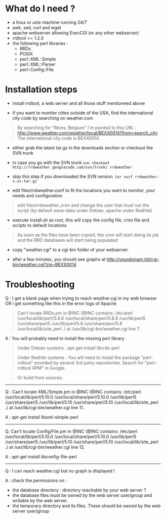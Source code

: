 # What do I need ? #

  * a linux or unix machine running 24/7
  * awk, sed, curl and wget
  * apache webserver allowing ExecCGI (or any other webserver)
  * rrdtool >= 1.2.0
  * the following perl libraries :
    * RRDs
    * POSIX
    * perl::XML::Simple
    * perl::XML::Parser
    * perl::Config::File


# Installation steps #

- install rrdtool, a web server and all those stuff mentionned above

- if you want to monitor cities outside of the USA, find the international city code by searching on weather.com
> By searching for "Mons, Belgium" I'm pointed to this URL : http://www.weather.com/weather/local/BEXX0014?from=search_city
> The international city code is BEXX0014.

- either grab the latest tar.gz in the downloads section or checkout the SVN trunk

- in case you go with the SVN trunk `svn checkout http://rrdweather.googlecode.com/svn/trunk/ rrdweather`

- skip this step if you downloaded the SVN version. `tar xvzf rrdweather-x.xx.tar.gz`

- edit files/rrdweather.conf to fit the locations you want to monitor, your needs and configuration
> edit files/rrdweather\_cron and change the user that must run the script (by default www-data under Debian, apache under RedHat)

- execute install.sh as root, this will copy the config file, cron file and scripts to default locations
> As soon as the files have been copied, the cron will start doing its job and the RRD databases will start being populated

- copy "weather.cgi" to a cgi-bin folder of your webserver.

- after a few minutes, you should see graphs at http://yourdomain.tld/cgi-bin/weather.cgi?zip=BEXX0014


# Troubleshooting #

Q : I get a blank page when trying to reach weather.cgi in my web browser OR I get something like this in the error logs of Apache

> Can't locate RRDs.pm in @INC (@INC contains: /etc/perl /usr/local/lib/perl/5.8.8 /usr/local/share/perl/5.8.8 /usr/lib/perl5 /usr/share/perl5 /usr/lib/perl/5.8 /usr/share/perl/5.8 /usr/local/lib/site\_perl .) at /usr/lib/cgi-bin/weather.cgi line 7.

A : You will probably need to install the missing perl library

> Under Debian systems :
> apt-get install librrds-perl

> Under RedHat systems :
> You will need to install the package "perl-rrdtool" provided by several 3rd party repositories.
> Search for "perl-rrdtool RPM" in Google.

> Or build from sources.



---


Q : Can't locate XML/Simple.pm in @INC (@INC contains: /etc/perl /usr/local/lib/perl/5.10.0 /usr/local/share/perl/5.10.0 /usr/lib/perl5 /usr/share/perl5 /usr/lib/perl/5.10 /usr/share/perl/5.10 /usr/local/lib/site\_perl .) at /usr/lib/cgi-bin/weather.cgi line 11.

A : apt-get install libxml-simple-perl



---


Q. Can't locate Config/File.pm in @INC (@INC contains: /etc/perl /usr/local/lib/perl/5.10.0 /usr/local/share/perl/5.10.0 /usr/lib/perl5 /usr/share/perl5 /usr/lib/perl/5.10 /usr/share/perl/5.10 /usr/local/lib/site\_perl .) at /usr/lib/cgi-bin/weather.cgi line 12.

A : apt-get install libconfig-file-perl



---


Q : I can reach weather.cgi but no graph is displayed !

A : check the permissions on :
  * the database directory : directory reachable by your web server ?
  * the database files must be owned by the web server user/group and writable by the web server.
  * the temporary directory and its files. These should be owned by the web server user/group